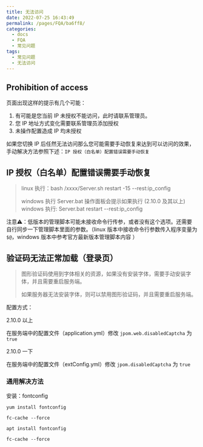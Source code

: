 ```yaml
---
title: 无法访问
date: 2022-07-25 16:43:49
permalink: /pages/FQA/ba6ff8/
categories:
  - docs
  - FQA
  - 常见问题
tags:
  - 常见问题
  - 无法访问
---
```


## Prohibition of access

页面出现这样的提示有几个可能：

1. 有可能是您当前 IP 未授权不能访问，此时请联系管理员。
2. 您 IP 地址方式变化需要联系管理员添加授权
3. 未操作配置造成 IP 均未授权

如果您切换 IP 后任然无法访问那么您可能需要手动恢复来达到可以访问的效果，手动解决方法参照下述：`IP 授权（白名单）配置错误需要手动恢复`

## IP 授权（白名单）配置错误需要手动恢复

> linux 执行：bash /xxxx/Server.sh restart -15 --rest:ip_config
>
> windows 执行 Server.bat 操作面板会提示如果执行
>  (2.10.0 及其以上) windows 执行: Server.bat restart --rest:ip_config

注意⚠️：低版本的管理脚本可能未接收命令行传参，或者没有这个选项。还需要自行同步一下管理脚本里面的参数。（linux 版本中接收命令行参数传入程序变量为 `$@`，windows 版本中参考官方最新版本管理脚本内容 ）



## 验证码无法正常加载（登录页）

> 图形验证码使用到字体相关的资源，如果没有安装字体，需要手动安装字体，并且需要重启服务端。
>
> 如果服务器无法安装字体，则可以禁用图形验证码，并且需要重启服务端。

配置方式：

2.10.0 以上 

在服务端中的配置文件（application.yml）修改 `jpom.web.disabledCaptcha` 为 `true`

2.10.0 一下

在服务端中的配置文件（extConfig.yml）修改 `jpom.disabledCaptcha` 为 `true`

### 通用解决方法

安装：fontconfig

```shell
yum install fontconfig

fc-cache --force
```


```shell
apt install fontconfig

fc-cache --force
```
